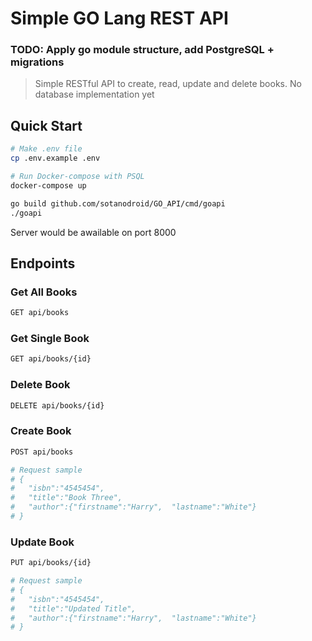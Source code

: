 # Simple GO Lang REST API

### TODO: Apply go module structure, add PostgreSQL + migrations

> Simple RESTful API to create, read, update and delete books. No database implementation yet

## Quick Start


``` bash
# Make .env file
cp .env.example .env
```

```bash
# Run Docker-compose with PSQL
docker-compose up
```

``` bash
go build github.com/sotanodroid/GO_API/cmd/goapi
./goapi
```

Server would be awailable on port 8000

## Endpoints

### Get All Books
``` bash
GET api/books
```
### Get Single Book
``` bash
GET api/books/{id}
```

### Delete Book
``` bash
DELETE api/books/{id}
```

### Create Book
``` bash
POST api/books

# Request sample
# {
#   "isbn":"4545454",
#   "title":"Book Three",
#   "author":{"firstname":"Harry",  "lastname":"White"}
# }
```

### Update Book
``` bash
PUT api/books/{id}

# Request sample
# {
#   "isbn":"4545454",
#   "title":"Updated Title",
#   "author":{"firstname":"Harry",  "lastname":"White"}
# }

```
